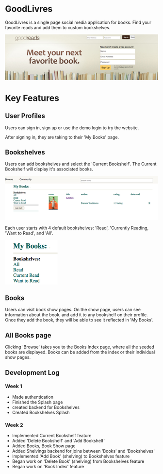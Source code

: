 
# GoodLivres

GoodLivres is a single page social media application for books. Find your favorite reads and add them to custom bookshelves.   

![Splash Image](readmeResources/splash.png)

# Key Features 

## User Profiles 

Users can sign in, sign up or use the demo login to try the website. 

After signing in, they are taking to their 'My Books' page.

## Bookshelves 

Users can add bookshelves and select the 'Current Bookshelf'. The Current Bookshelf will display it's associated books.

![Bookshelves Landing Image](readmeResources/myBooks.png)

Each user starts with 4 default bookshelves: 'Read', 'Currently Reading, 'Want to Read', and 'All'.

![Default Bookshelves Image](readmeResources/myBookshelves.png)

<!-- ![Picture Show Image](readmeResources/picture_show_2.png) -->


## Books 

Users can visit book show pages. On the show page, users can see information about the book, and add it to any bookshelf on their profile. Once they add the book, they will be able to see it reflected in 'My Books'.


<!-- ![Profile Image](readmeResources/profile.png) -->

## All Books page

Clicking 'Browse' takes you to the Books Index page, where all the seeded books are displayed. Books can be added from the index or their individual show pages.

<!-- ![Feed Page Image](readmeResources/feed_page.png) -->



## Development Log

### Week 1

* Made authentication 
* Finished the Splash page 
* created backend for Bookshelves  
* Created Bookshelves Splash

### Week 2

* Implemented Current Bookshelf feature
* Added 'Delete Bookshelf' and 'Add Bookshelf'
* Added Books, Book Show page
* Added Shelvings backend for joins between 'Books' and 'Bookshelves'
* Implemented 'Add Book' (shelving) to Bookshelves feature
* Began work on 'Delete Book' (shelving) from Bookshelves feature
* Began work on 'Book Index' feature

